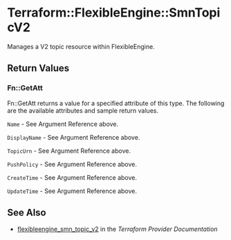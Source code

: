 # Terraform::FlexibleEngine::SmnTopicV2

Manages a V2 topic resource within FlexibleEngine.

## Return Values

### Fn::GetAtt

Fn::GetAtt returns a value for a specified attribute of this type. The following are the available attributes and sample return values.

`Name` - See Argument Reference above.

`DisplayName` - See Argument Reference above.

`TopicUrn` - See Argument Reference above.

`PushPolicy` - See Argument Reference above.

`CreateTime` - See Argument Reference above.

`UpdateTime` - See Argument Reference above.

## See Also

* [flexibleengine_smn_topic_v2](https://www.terraform.io/docs/providers/flexibleengine/r/smn_topic_v2.html) in the _Terraform Provider Documentation_